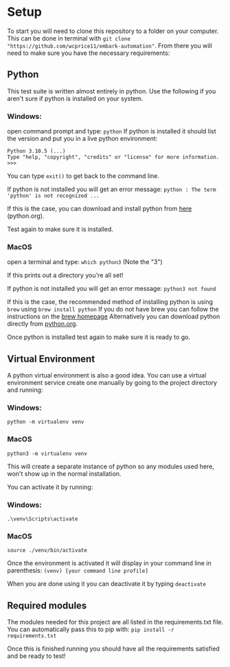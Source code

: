 # Setup
To start you will need to clone this repository to a folder on your computer. This can be done in terminal with `git clone "https://github.com/wcprice11/embark-automation"`.
From there you will need to make sure you have the necessary requirements:

## Python 
This test suite is written almost entirely in python.
Use the following if you aren't sure if python is installed on your system.

### **Windows**:

open command prompt and type:
`python`
If python is installed it should list the version and put you in a live python environment:
```
Python 3.10.5 (...)
Type "help, "copyright", "credits" or "license" for more information.
>>> 
```
You can type `exit()` to get back to the command line.

If python is not installed you will get an error message:
`python : The term 'python' is not recognized ...`

If this is the case, you can download and install python from [here](https://www.python.org/downloads/) (python.org).

Test again to make sure it is installed.

### **MacOS**
open a terminal and type:
`which python3` 
(Note the "3")

If this prints out a directory you're all set!

If python is not installed you will get an error message:
`python3 not found`

If this is the case, the recommended method of installing python is using `brew` using `brew install python`
If you do not have brew you can follow the instructions on the [brew homepage](https://brew.sh/)
Alternatively you can download python directly from [python.org](https://www.python.org/downloads/).

Once python is installed test again to make sure it is ready to go.

## Virtual Environment
A python virtual environment is also a good idea. You can use a virtual environment service create one manually by going to the project directory and running:

### **Windows**:
`python -m virtualenv venv`

### **MacOS**
`python3 -m virtualenv venv`

This will create a separate instance of python so any modules used here, won't show up in the normal installation.

You can activate it by running:

### **Windows**:
`.\venv\Scripts\activate`

### **MacOS**
`source ./venv/bin/activate`

Once the environment is activated it will display in your command line in parenthesis: `(venv) [your command line profile]`

When you are done using it you can deactivate it by typing `deactivate`

## Required modules

The modules needed for this project are all listed in the requirements.txt file.
You can automatically pass this to pip with:
`pip install -r requirements.txt`

Once this is finished running you should have all the requirements satisfied and be ready to test!